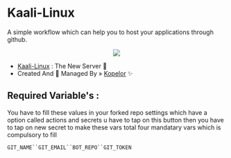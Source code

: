 # Kaali-Linux
A simple workflow which can help you to host your applications through github.

<p align="center"><a href="https://t.me/kopelor"><img src="https://te.legra.ph/file/4f657f875c92a8a13124b.jpg"></a></p>

- [Kaali-Linux](https://t.me/kopelor) : The New Server 📡
- Created And 💞 Managed By » [Kopelor](https://t.me/kopelor) ✨

## Required Variable's :
You have to fill these values in your forked repo settings which have a option called actions and secrets u have to tap on this button then you have to tap on new secret to make these vars total four mandatary vars which is compulsory to fill

`GIT_NAME``GIT_EMAIL``BOT_REPO``GIT_TOKEN`
